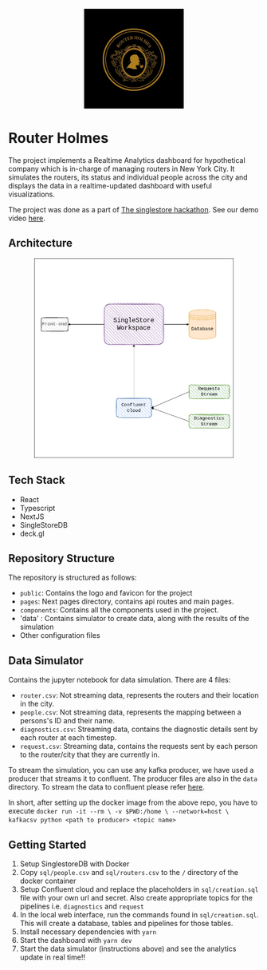 <p align="center">
  <img src="./public/logo.jpeg" height="200px" alt="Sublime's custom image"/>
</p>

# Router Holmes

The project implements a Realtime Analytics dashboard for hypothetical company which is in-charge of managing routers in New York City. It simulates the routers, its status and individual people across the city and displays the data in a realtime-updated dashboard with useful visualizations.

The project was done as a part of [The singlestore hackathon](https://singlestore.devpost.com/). See our demo video [here](https://www.youtube.com/watch?v=uyN8_QmrFkw&ab_channel=VaishakhSreekanthMenon).

## Architecture
<p align="center">
  <img src="./Architecture.png"  height="400px">
</p>

## Tech Stack

- React
- Typescript
- NextJS
- SingleStoreDB
- deck.gl

## Repository Structure

The repository is structured as follows:

- `public`: Contains the logo and favicon for the project
- `pages`: Next pages directory, contains api routes and main pages.
- `components`: Contains all the components used in the project.
- 'data' : Contains simulator to create data, along with the results of the simulation
- Other configuration files

## Data Simulator
Contains the jupyter notebook for data simulation.
There are 4 files:
- `router.csv`: Not streaming data, represents the routers and their location in the city.
- `people.csv`: Not streaming data, represents the mapping between a persons's ID and their name.
- `diagnostics.csv`: Streaming data, contains the diagnostic details sent by each router at each timestep.
- `request.csv`: Streaming data, contains the requests sent by each person to the router/city that they are currently in.

To stream the simulation, you can use any kafka producer, we have used a producer that streams it to confluent. The producer files are also in the `data` directory. To stream the data to confluent please refer [here](https://github.com/mtpatter/time-series-kafka-demo).

In short, after setting up the docker image from the above repo, you have to execute 
``docker run -it --rm \
      -v $PWD:/home \
      --network=host \
      kafkacsv python <path to producer> <topic name>``

## Getting Started

1. Setup SinglestoreDB with Docker
2. Copy `sql/people.csv` and `sql/routers.csv` to the `/` directory of the docker container
3. Setup Confluent cloud and replace the placeholders in `sql/creation.sql` file with your own url and secret. Also create appropriate topics for the pipelines i.e. `diagnostics` and `request`
3. In the local web interface, run the commands found in `sql/creation.sql`. This will create a database, tables and pipelines for those tables.
4. Install necessary dependencies with `yarn`
5. Start the dashboard with `yarn dev`
6. Start the data simulator (instructions above) and see the analytics update in real time!!

